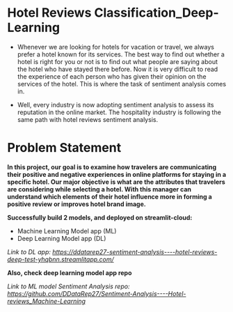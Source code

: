 # Hotel Reviews Classification_Deep-Learning
* Whenever we are looking for hotels for vacation or travel, we always prefer a hotel known for its services. The best way to find out whether a hotel is right for you or not is to find out what people are saying about the hotel who have stayed there before. Now it is very difficult to read the experience of each person who has given their opinion on the services of the hotel. This is where the task of sentiment analysis comes in. 

* Well, every industry is now adopting sentiment analysis to assess its reputation in the online market. The hospitality industry is following the same path with hotel reviews sentiment analysis.

# Problem Statement
**In this project, our goal is to examine how travelers are communicating their positive and negative experiences in online platforms for staying in a specific hotel. Our major objective is what are the attributes that travelers are considering while selecting a hotel. With this manager can understand which elements of their hotel influence more in forming a positive review or improves hotel brand image.**

**Successfully build 2 models, and deployed on streamlit-cloud:**

* Machine Learning Model app (ML)
* Deep Learning Model app (DL)


*Link to DL app: https://ddatarep27-sentiment-analysis----hotel-reviews-deep-test-yhqbnn.streamlitapp.com/* 


**Also, check deep learning model app repo**


*Link to ML model Sentiment Analysis repo: https://github.com/DDataRep27/Sentiment-Analysis----Hotel-reviews_Machine-Learning*
